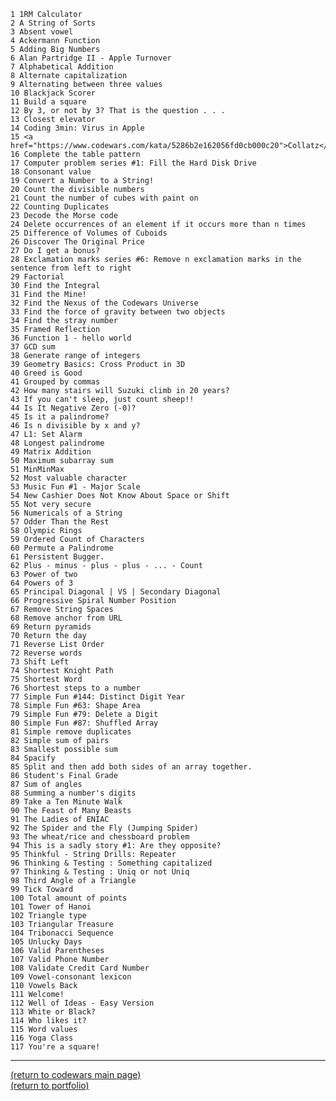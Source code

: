 	1 1RM Calculator
	2 A String of Sorts
	3 Absent vowel
	4 Ackermann Function 
	5 Adding Big Numbers
	6 Alan Partridge II - Apple Turnover
	7 Alphabetical Addition
	8 Alternate capitalization
	9 Alternating between three values
	10 Blackjack Scorer
	11 Build a square
	12 By 3, or not by 3? That is the question . . .
	13 Closest elevator
	14 Coding 3min: Virus in Apple
	15 <a href="https://www.codewars.com/kata/5286b2e162056fd0cb000c20">Collatz</a>
	16 Complete the table pattern
	17 Computer problem series #1: Fill the Hard Disk Drive
	18 Consonant value
	19 Convert a Number to a String!
	20 Count the divisible numbers
	21 Count the number of cubes with paint on
	22 Counting Duplicates
	23 Decode the Morse code 
	24 Delete occurrences of an element if it occurs more than n times
	25 Difference of Volumes of Cuboids
	26 Discover The Original Price
	27 Do I get a bonus?
	28 Exclamation marks series #6: Remove n exclamation marks in the sentence from left to right
	29 Factorial
	30 Find the Integral
	31 Find the Mine!
	32 Find the Nexus of the Codewars Universe
	33 Find the force of gravity between two objects
	34 Find the stray number
	35 Framed Reflection
	36 Function 1 - hello world
	37 GCD sum 
	38 Generate range of integers
	39 Geometry Basics: Cross Product in 3D
	40 Greed is Good
	41 Grouped by commas
	42 How many stairs will Suzuki climb in 20 years?
	43 If you can't sleep, just count sheep!!
	44 Is It Negative Zero (-0)?
	45 Is it a palindrome?
	46 Is n divisible by x and y?
	47 L1: Set Alarm
	48 Longest palindrome
	49 Matrix Addition
	50 Maximum subarray sum
	51 MinMinMax
	52 Most valuable character
	53 Music Fun #1 - Major Scale
	54 New Cashier Does Not Know About Space or Shift 
	55 Not very secure
	56 Numericals of a String
	57 Odder Than the Rest
	58 Olympic Rings
	59 Ordered Count of Characters
	60 Permute a Palindrome
	61 Persistent Bugger.
	62 Plus - minus - plus - plus - ... - Count
	63 Power of two
	64 Powers of 3
	65 Principal Diagonal | VS | Secondary Diagonal
	66 Progressive Spiral Number Position
	67 Remove String Spaces
	68 Remove anchor from URL
	69 Return pyramids
	70 Return the day 
	71 Reverse List Order
	72 Reverse words
	73 Shift Left
	74 Shortest Knight Path
	75 Shortest Word
	76 Shortest steps to a number
	77 Simple Fun #144: Distinct Digit Year
	78 Simple Fun #63: Shape Area
	79 Simple Fun #79: Delete a Digit
	80 Simple Fun #87: Shuffled Array
	81 Simple remove duplicates
	82 Simple sum of pairs
	83 Smallest possible sum 
	84 Spacify
	85 Split and then add both sides of an array together.
	86 Student's Final Grade
	87 Sum of angles
	88 Summing a number's digits
	89 Take a Ten Minute Walk
	90 The Feast of Many Beasts
	91 The Ladies of ENIAC
	92 The Spider and the Fly (Jumping Spider)
	93 The wheat/rice and chessboard problem
	94 This is a sadly story #1: Are they opposite?
	95 Thinkful - String Drills: Repeater
	96 Thinking & Testing : Something capitalized
	97 Thinking & Testing : Uniq or not Uniq
	98 Third Angle of a Triangle
	99 Tick Toward
	100 Total amount of points
	101 Tower of Hanoi
	102 Triangle type
	103 Triangular Treasure
	104 Tribonacci Sequence
	105 Unlucky Days
	106 Valid Parentheses
	107 Valid Phone Number
	108 Validate Credit Card Number
	109 Vowel-consonant lexicon
	110 Vowels Back
	111 Welcome!
	112 Well of Ideas - Easy Version
	113 White or Black?
	114 Who likes it?
	115 Word values
	116 Yoga Class
	117 You're a square!
<hr>
<a href="https://rowcased.github.io/alternate_page">(return to codewars main page)</a>
<br>
<a href="https://rowcased.github.io/">(return to portfolio)</a>
<br>

